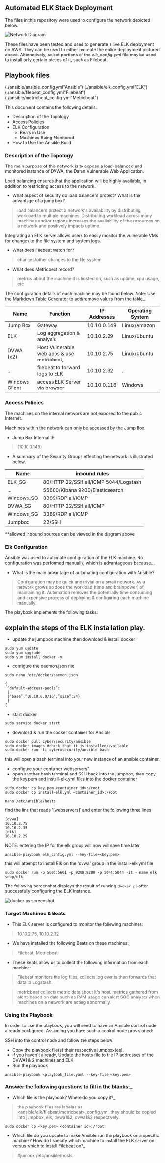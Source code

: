 ## Automated ELK Stack Deployment

The files in this repository were used to configure the network depicted below.

![Network Diagram](./diagrams/AWS_ELK_Diagram.jpg)

These files have been tested and used to generate a live ELK deployment on AWS. They can be used to either recreate the entire deployment pictured above. Alternatively, select portions of the _elk_config.yml_ file may be used to install only certain pieces of it, such as Filebeat.

## Playbook files
(./ansible/ansible_config.yml"Ansible")
(./ansible/elk_config.yml"ELK")
(./ansible/filebeat_config.yml"Filebeat")
(./ansible/metricbeat_config.yml"Metricbeat")

This document contains the following details:
- Description of the Topology
- Access Policies
- ELK Configuration
  - Beats in Use
  - Machines Being Monitored
- How to Use the Ansible Build

### Description of the Topology

The main purpose of this network is to expose a load-balanced and monitored instance of DVWA, the Damn Vulnerable Web Application.

Load balancing ensures that the application will be highly available, in addition to restricting access to the network.
- What aspect of security do load balancers protect? What is the advantage of a jump box?
> load balancers protect a network's availability by distributing workload to multiple machines. Distributing workload across many machines and/or regions increases the availability of the resources on a network and positively impacts uptime.

Integrating an ELK server allows users to easily monitor the vulnerable VMs for changes to the file system and system logs.
- What does Filebeat watch for?
>changes/other changes to the file system

- What does Metricbeat record?
> metrics about the machine it is hosted on, such as uptime, cpu usage, etc

The configuration details of each machine may be found below.
Note: Use the [Markdown Table Generator](http://www.tablesgenerator.com/markdown_tables) to add/remove values from the table_.

| Name           | Function                                   | IP Addresses   | Operating System |
|----------------|--------------------------------------------|----------------|------------------|
| Jump Box       | Gateway                                    | 10.10.0.149    | Linux/Amazon     |
| ELK            | Log aggregation  & analysis                | 10.10.2.29     | Linux/Ubuntu     |
| DVWA (x2)      | Host Vulnerable web apps & use metricbeat, | 10.10.2.75     | Linux/Ubuntu     |
| ..             | filebeat to forward logs to ELK            | 10.10.2.32     | ..               |
| Windows Client | access ELK Server via browser              | 10.10.0.116    | Windows          |

### Access Policies

The machines on the internal network are not exposed to the public Internet.

Machines within the network can only be accessed by the Jump Box.
- Jump Box Internal IP
>(10.10.0.149)

- A summary of the Security Groups effecting the network is illustrated below.

| Name       | inbound rules                                                         |
|------------|-----------------------------------------------------------------------|
| ELK_SG     | 80/HTTP 22/SSH all/ICMP 5044/Logstash                                 |
| ...        | 55600/Kibana 9200/Elasticsearch                                       |
| Windows_SG | 3389/RDP all/ICMP                                                     |
| DVWA_SG    | 80/HTTP 22/SSH all/ICMP                                               |
| Windows_SG | 3389/RDP all/ICMP                                                     |
| Jumpbox    | 22/SSH                                                                |

**allowed inbound sources can be viewed in the diagram above

### Elk Configuration

Ansible was used to automate configuration of the ELK machine. No configuration was performed manually, which is advantageous because...

- What is the main advantage of automating configuration with Ansible?
>Configuration may be quick and trivial on a small network. As a network grows so does the workload (time and brainpower) of maintaining it. Automation removes the potentially time consuming and expensive process of deploying & configuring each machine manually.

The playbook implements the following tasks:
## explain the steps of the ELK installation play.
- update the jumpbox machine then download & install docker
```
sudo yum update
sudo yum upgrade
sudo yum install docker -y
```
- configure the daemon.json file
```
sudo nano /etc/docker/daemon.json
```
```
{
 “default-address-pools”:
 [
 {“base”:”10.10.0.0/16”,”size”:24}
 ]
{
```
- start docker
```
sudo service docker start
```
- download & run the docker container for Ansible
```
sudo docker pull cyberxsecurity/ansible
sudo docker images #check that it is installed/available
sudo docker run -ti cyberxsecurity/ansible bash

```
this will open a bash terminal into your new instance of an ansible container.
- configure your container webservers"  
- open another bash terminal and SSH back into the jumpbox, then copy the key.pem and install-elk.yml files into the docker container
```
sudo docker cp key.pem <container_id>:/root
sudo docker cp install-elk.yml <container_id>:/root
```
```
nano /etc/ansible/hosts
```
find the line that reads '[webservers]' and enter the following three lines
```
[dvwa]
10.10.2.75
10.10.2.35
[elk]
10.10.2.29
```
NOTE: entering the IP for the elk group will now will save time later.
```
ansible-playbook elk_config.yml --key-file=<key.pem>
```
this will attempt to install Elk on the 'dvwa' group in the install-elk.yml file
```
sudo docker run -p 5601:5601 -p 9200:9200 -p 5044:5044 -it --name elk sebp/elk
```

The following screenshot displays the result of running `docker ps` after successfully configuring the ELK instance.

![docker ps screenshot](ansible/docker_ps_output.PNG)

### Target Machines & Beats
- This ELK server is configured to monitor the following machines:
>  10.10.2.75, 10.10.2.32

- We have installed the following Beats on these machines:
> Filebeat, Metricbeat

- These Beats allow us to collect the following information from each machine:
>Filebeat monitors the log files, collects log events then forwards that data to Logstash.

>metricbeat collects metric data about it's host. metrics gathered from alerts based on data such as RAM usage can alert SOC analysts when machines on a network are acting abnormally.

### Using the Playbook
In order to use the playbook, you will need to have an Ansible control node already configured. Assuming you have such a control node provisioned:

SSH into the control node and follow the steps below:
- Copy the playbook file(s) their respective jumpbox(es).
- if you haven't already, Update the hosts file to the IP addresses of the DVWA1 & 2 machines and ELK
- Run the playbook
```
ansible-playbook <playbook_file.yaml --key-file <key.pem>
```

### Answer the following questions to fill in the blanks:_
- Which file is the playbook? Where do you copy it?_
> the playbook files are labelas as <ansible/elk/filebeat/metricbeat>_config.yml. they should be copied into jumpbox, elk, dvwa1&2, dvwa1&2 respectively.
```
sudo docker cp <key.pem> <container id>:/root
```

- Which file do you update to make Ansible run the playbook on a specific machine? How do I specify which machine to install the ELK server on versus which to install Filebeat on?_
> #jumbox
/etc/ansible/hosts
